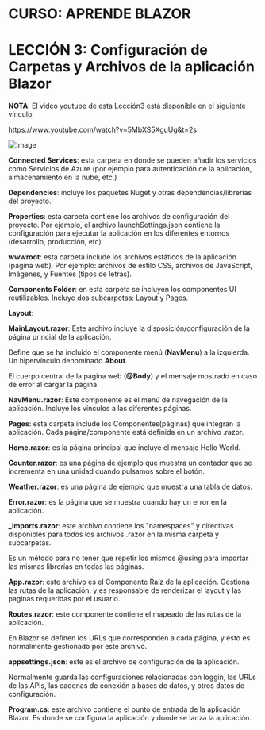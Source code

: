# CURSO: APRENDE BLAZOR

# LECCIÓN 3: Configuración de Carpetas y Archivos de la aplicación Blazor

**NOTA**: El video youtube de esta Lección3 está disponible en el siguiente vínculo:

https://www.youtube.com/watch?v=5MbXS5XguUg&t=2s

![image](https://github.com/user-attachments/assets/16d8752d-bceb-4405-909c-bd986cc75ebb)

**Connected Services**: esta carpeta en donde se pueden añadir los servicios como Servicios de Azure (por ejemplo para autenticación de la aplicación, almacenamiento en la nube, etc.)

**Dependencies**: incluye los paquetes Nuget y otras dependencias/librerías del proyecto.  

**Properties**: esta carpeta contiene los archivos de configuración del proyecto. Por ejemplo, el archivo launchSettings.json contiene la configuración para ejecutar la aplicación en los diferentes entornos (desarrollo, producción, etc)

**wwwroot**: esta carpeta include los archivos estáticos de la aplicación (página web). Por ejemplo: archivos de estilo CSS, archivos de JavaScript, Imágenes, y Fuentes (tipos de letras). 

**Components Folder**: en esta carpeta se incluyen los componentes UI reutilizables. Incluye dos subcarpetas: Layout y Pages.

**Layout**:

**MainLayout.razor**: Este archivo incluye la disposición/configuración de la página princial de la aplicación. 

Define que se ha incluido el componente menú (**NavMenu**) a la izquierda. Un hipervínculo denominado **About**. 

El cuerpo central de la página web (**@Body**) y el mensaje mostrado en caso de error al cargar la página.

**NavMenu.razor**: Este componente es el menú de navegación de la aplicación. Incluye los vínculos a las diferentes páginas.

**Pages**: esta carpeta include los Componentes(páginas) que integran la aplicación.
Cada página/componente está definida en un archivo .razor.

**Home.razor**: es la página principal que incluye el mensaje Hello World.

**Counter.razor**: es una página de ejemplo que muestra un contador que se incrementa en una unidad cuando pulsamos sobre el botón.

**Weather.razor**: es una página de ejemplo que muestra una tabla de datos.

**Error.razor**: es la página que se muestra cuando hay un error en la aplicación.

**_Imports.razor**: este archivo contiene los "namespaces" y directivas disponibles para todos los archivos .razor en la misma carpeta y subcarpetas. 

Es un método para no tener que repetir los mismos @using para importar las mismas librerías en todas las páginas.

**App.razor**: este archivo es el Componente Raíz de la aplicación. Gestiona las rutas de la aplicación, y es responsable de renderizar el layout y las paginas requeridas por el usuario.

**Routes.razor**: este componente contiene el mapeado de las rutas de la aplicación.

En Blazor se definen los URLs que corresponden a cada página, y esto es normalmente gestionado por este archivo. 

**appsettings.json**: este es el archivo de configuración de la aplicación.

Normalmente guarda las configuraciones relacionadas con loggin, las URLs de las APIs, las cadenas de conexión a bases de datos, y otros datos de configuración.

**Program.cs**: este archivo contiene el punto de entrada de la aplicación Blazor. Es donde se configura la aplicación y donde se lanza la aplicación.
